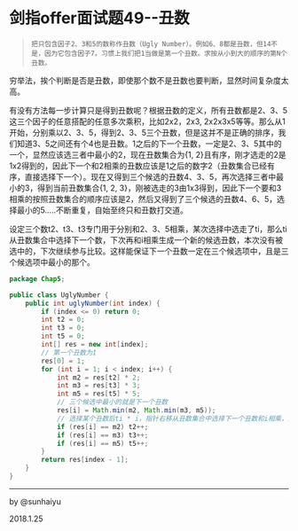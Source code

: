 # 剑指offer面试题49--丑数

>   ```
>   把只包含因子2、3和5的数称作丑数（Ugly Number）。例如6、8都是丑数，但14不是，因为它包含因子7。习惯上我们把1当做是第一个丑数。求按从小到大的顺序的第N个丑数。
>   ```

穷举法，挨个判断是否是丑数，即使那个数不是丑数也要判断，显然时间复杂度太高。

有没有方法每一步计算只是得到丑数呢？根据丑数的定义，所有丑数都是2、3、5这三个因子的任意搭配的任意多次乘积，比如2x2，2x3, 2x2x3x5等等。那么从1开始，分别乘以2、3、5，得到2、3、5三个丑数，但是这并不是正确的排序，我们知道3、5之间还有个4也是丑数。1之后的下一个丑数，一定是2、3、5其中的一个，显然应该选三者中最小的2，现在丑数集合为{1, 2}且有序，刚才选走的2是1x2得到的，因此下一个和2相乘的丑数应该是1之后的数字2（丑数集合已经有序，直接选择下一个）。现在又得到三个候选的丑数4、3、5，再次选择三者中最小的3，得到当前丑数集合{1, 2, 3}，刚被选走的3由1x3得到，因此下一个要和3相乘的按照丑数集合的顺序应该是2，然后又得到了三个候选的丑数4、6、5，选择最小的5.....不断重复，自始至终只和丑数打交道。

设定三个数t2、t3、t3专门用于分别和2、3、5相乘，某次选择中选走了ti，那么ti从丑数集合中选择下一个数，下次再和i相乘生成一个新的候选丑数，本次没有被选中的，下次继续参与比较。这样能保证下一个丑数一定在三个候选项中，且是三个候选项中最小的那个。

```java
package Chap5;

public class UglyNumber {
    public int uglyNumber(int index) {
        if (index <= 0) return 0;
        int t2 = 0;
        int t3 = 0;
        int t5 = 0;
        int[] res = new int[index];
      	// 第一个丑数为1
        res[0] = 1;
        for (int i = 1; i < index; i++) {
            int m2 = res[t2] * 2;
            int m3 = res[t3] * 3;
            int m5 = res[t5] * 5;
          	// 三个候选中最小的就是下一个丑数
            res[i] = Math.min(m2, Math.min(m3, m5));
          	// 选择某个丑数后ti * i，指针右移从丑数集合中选择下一个丑数和i相乘，注意是三个连续的if，也就是三个if都有可能执行。这种情况发生在三个候选中有多个最小值，指针都要右移，不然会存入重复的丑数
            if (res[i] == m2) t2++;
            if (res[i] == m3) t3++;
            if (res[i] == m5) t5++;
        }
        return res[index - 1];
    }
}

```

---

by @sunhaiyu

2018.1.25


